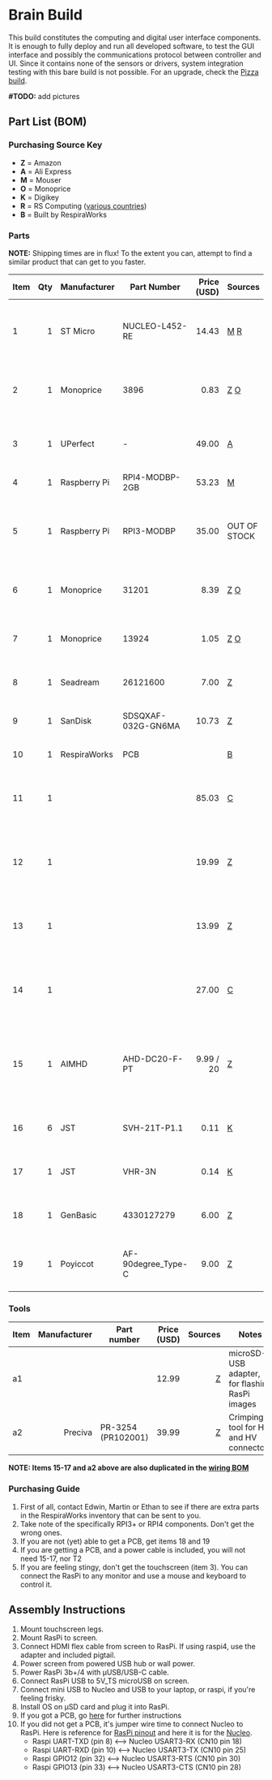 # Brain Build

This build constitutes the computing and digital user interface components.
It is enough to fully deploy and run all developed software, to test the GUI interface and
possibly the communications protocol between controller and UI. Since it contains none of the sensors
or drivers, system integration testing with this bare build is not possible.
For an upgrade, check the [Pizza build](../pizza_build.md).

**#TODO:** add pictures

## Part List (BOM)


### Purchasing Source Key

* **Z** = Amazon
* **A** = Ali Express
* **M** = Mouser
* **O** = Monoprice
* **K** = Digikey
* **R** = RS Computing ([various countries](https://www.rs-online.com/))
* **B** = Built by RespiraWorks

### Parts

**NOTE:** Shipping times are in flux! To the extent you can, attempt to find a similar product that can get to you faster.

| Item | Qty | Manufacturer | Part Number        | Price (USD) | Sources                   | Notes |
| ---- |----:| -------------| ------------------ | --------:|-------------------------- | ----- |
| 1    |   1 | ST Micro     | NUCLEO-L452-RE     |    14.43 | [M][1mouser] [R][1rs]     | STM32 Nucleo dev board, make sure to **NOT get the -P** version |
| 2    |   1 | Monoprice    | 3896               |     0.83 | [Z][2amzn] [O][2mono]     | USB-A to miniUSB-B cable, power/data for Nucleo |
| 3    |   1 | UPerfect     | -                  |    49.00 | [A][3ali]                 | 7" capacitive touchscreen with speakers, HDMI/USB |
| 4    |   1 | Raspberry Pi | RPI4-MODBP-2GB     |    53.23 | [M][4mouser]              | Raspberry PI 4 |
| 5    |   1 | Raspberry Pi | RPI3-MODBP         |    35.00 | OUT OF STOCK              | Raspberry PI 3B+ as an alternative to PI 4, **optional** substitute if you have one already|
| 6    |   1 | Monoprice    | 31201              |     8.39 | [Z][6amzn] [O][6mono]     | USB-A to USB-C cable, 3ft, **for RPI4** |
| 7    |   1 | Monoprice    | 13924              |     1.05 | [Z][7amzn] [O][7mono]     | USB-A to microUSB-B cable, 3ft, **only for RPI3B+** |
| 8    |   1 | Seadream     | 26121600           |     7.00 | [Z][8amzn]                | microHDMI adapter, **for RPI4** |
| 9    |   1 | SanDisk      | SDSQXAF-032G-GN6MA |    10.73 | [Z][9amzn]                | UHS-1 Class 10 micro SD, memory for Raspberry Pi |
| 10   |   1 | RespiraWorks | PCB                |          | [B][10rw]                 | RespiraWorks custom PCB |
| 11   |   1 |              |                    |    85.03 | [C][11mcmc]               | 12v Power supply adapter, medical grade, 9A, for **PCB** |
| 12   |   1 |              |                    |    19.99 | [Z][12amzn]               | 12v Power supply adapter, 10A, alternative for 11, for **PCB** |
| 13   |   1 |              |                    |    13.99 | [Z][13amzn]               | 12v Power supply adapter, 5A, alternative for 11-12, for **PCB** |
| 14   |   1 |              |                    |    27.00 | [C][14mcmc]               | 12v Power supply adapter, 5A, alternative for 11-13, for **PCB** |
| 15   |   1 | AIMHD        | AHD-DC20-F-PT      | 9.99 / 20| [Z][15amzn]               | Female Power Pigtail DC 5.5mm x 2.1mm Connectors, for main power, for **PCB** |
| 16   |   6 | JST          | SVH-21T-P1.1       |     0.11 | [K][16digi]               | VH crimps, for power connectors, for **PCB** |
| 17   |   1 | JST          | VHR-3N             |     0.14 | [K][17digi]               | VH housing 3 pin, for main power, for **PCB** |
| 18   |   1 | GenBasic     | 4330127279         |     6.00 | [Z][18amzn]               | Jumper cables. for **non-PCB** build
| 19   |   1 | Poyiccot     | AF-90degree_Type-C |     9.00 | [Z][19amzn]               | USB-C elbow adapter. for **non-PCB** build |

[1mouser]: https://www.mouser.com/ProductDetail/STMicroelectronics/NUCLEO-L452RE?qs=sGAEpiMZZMtw0nEwywcFgEEYp888DlnM1Y5kGes2rJIHvcJjT1ZDkw%3D%3D
[1rs]:     https://www.rs-particuliers.com/Product.aspx?Product=1261775
[2amzn]:   https://www.amazon.com/AmazonBasics-USB-2-0-Cable-Male/dp/B00NH13S44/
[2mono]:   https://www.monoprice.com/product?p_id=3896
[3ali]:    https://www.aliexpress.com/item/4000747984746.html
[4mouser]: https://www.mouser.com/ProductDetail/Raspberry-Pi/RPI4-MODBP-2GB-BULK?qs=%2Fha2pyFaduiq9oc0d1uK569Mu3%252BsSMVa9bhYkyZbjQ1oNl8pHrdrS2f8pDbixKgb
[6amzn]:   https://www.amazon.com/JSAUX-Charger-Braided-Compatible-Samsung/dp/B076FPGWNZ/ref=sxin_7_ac_d_rm
[6mono]:   https://www.monoprice.com/product?p_id=31201
[7amzn]:   https://www.amazon.com/dp/B07JBN6C5C/
[7mono]:   https://www.monoprice.com/product?p_id=13924
[8amzn]:   https://www.amazon.com/Seadream-Degree-Down-toward-Adapter-Connector/dp/B01EQC345A/
[9amzn]:   https://www.amazon.com/dp/B06XWMQ81P
[10rw]:    https://github.com/respiraworks/pcbreathe
[11mcmc]:  https://www.mcmaster.com/3791N024
[12amzn]:  https://www.amazon.com/gp/product/B00Z9X4GLW
[13amzn]:  https://www.amazon.com/gp/product/B01MYXTA6N
[14mcmc]:  https://www.mcmaster.com/3824N132
[15amzn]:   https://www.amazon.com/Connectors-Upgraded-Surveillance-Transformer-Connection/dp/B0768V9V5Q
[16digi]:   https://www.digikey.com/short/z44fjr
[17digi]:   https://www.digikey.com/short/z44fwp
[18amzn]:  https://www.amazon.com/GenBasic-Piece-Female-Jumper-Wires/dp/B01L5ULRUA/
[19amzn]:  https://www.amazon.com/Poyiccot-2-Pack-Degree-Adapter-Extension/dp/B071XHQJG8/

### Tools

| Item | Manufacturer  | Part number        | Price (USD) | Sources         | Notes |
| ---- |--------------:| ------------------ | -------- | ---------------:|------ |
| a1   |               |                    |    12.99 | [Z][a1amzn]     | microSD-USB adapter, for flashing RasPi images | 
| a2   | Preciva       | PR-3254 (PR102001) |    39.99 | [Z][a2amzn]     | Crimping tool for HX and HV connectors |

[a1amzn]:https://www.amazon.com/Anker-Portable-Reader-RS-MMC-Micro/dp/B006T9B6R2
[a2amzn]:https://www.amazon.com/gp/product/B07R1H3Z8X

**NOTE: Items 15-17 and a2 above are also duplicated in the [wiring BOM](../../../1_Ventilator_System_Design/Electrical_System/wiring.md)**

### Purchasing Guide

1. First of all, contact Edwin, Martin or Ethan to see if there are extra parts in the RespiraWorks inventory that
can be sent to you.
2. Take note of the specifically RPI3+ or RPI4 components. Don't get the wrong ones.
3. If you are not (yet) able to get a PCB, get items 18 and 19
4. If you are getting a PCB, and a power cable is included, you will not need 15-17, nor T2
5. If you are feeling stingy, don't get the touchscreen (item 3). You can connect the RasPi to any monitor and use
a mouse and keyboard to control it.

## Assembly Instructions

1. Mount touchscreen legs.
2. Mount RasPi to screen.
3. Connect HDMI flex cable from screen to RasPi. If using raspi4, use the adapter and included pigtail.
4. Power screen from powered USB hub or wall power.
5. Power RasPi 3b+/4 with μUSB/USB-C cable.
6. Connect RasPi USB to 5V_TS microUSB on screen.
7. Connect mini USB to Nucleo and USB to your laptop, or raspi, if you're feeling frisky.
8. Install OS on μSD card and plug it into RasPi.
9. If you got a PCB, go [here](https://github.com/respiraworks/pcbreathe) for further instructions
10. If you did not get a PCB, it's jumper wire time to connect Nucleo to RasPi.
Here is reference for [RasPi pinout](https://pinout.xyz/pinout/pin2_5v_power) and here it is for the [Nucleo](https://docs.zephyrproject.org/latest/_images/nucleo-l452re-pinout.png).
    - Raspi UART-TXD (pin 8) <--> Nucleo USART3-RX (CN10 pin 18)
    - Raspi UART-RXD (pin 10) <--> Nucleo USART3-TX (CN10 pin 25)
    - Raspi GPIO12 (pin 32) <--> Nucleo USART3-RTS (CN10 pin 30)
    - Raspi GPIO13 (pin 33) <--> Nucleo USART3-CTS (CN10 pin 28)
